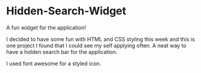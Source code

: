 # Hidden-Search-Widget
A fun widget for the application!

I decided to have some fun with HTML and CSS styling this week and this is one project I found that I could see my self applying often. A neat way to have a hidden search bar for the application.

I used font awesome for a styled icon.
